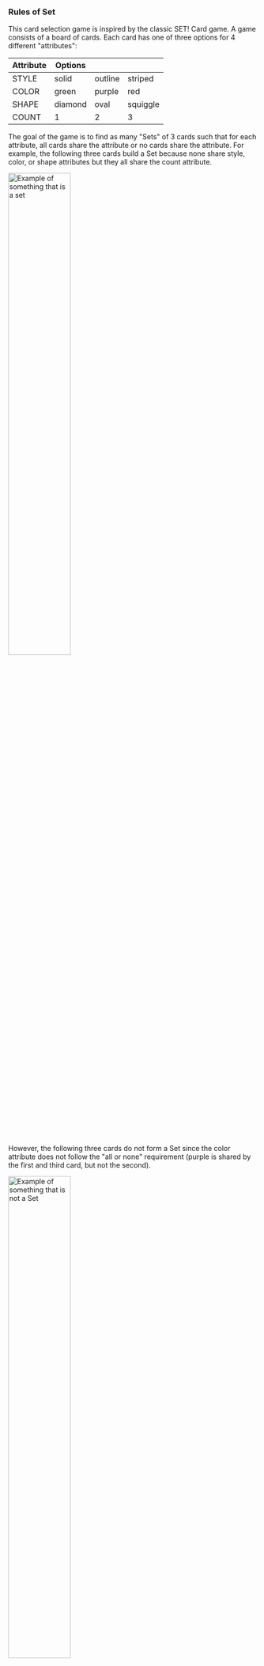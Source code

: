 ### Rules of Set
This card selection game is inspired by the classic SET! Card game. A game consists of a board of cards. Each card has one of three options for 4 different "attributes":

| Attribute | **Options**  | | |
|-------    |---------|---------|----------|
| STYLE     | solid   | outline | striped  |
| COLOR     | green   | purple  | red      |
| SHAPE     | diamond | oval    | squiggle |
| COUNT     | 1       | 2       | 3        |

The goal of the game is to find as many "Sets" of 3 cards such that for each attribute, all cards share the attribute or no cards share the attribute. For example, the following three cards build a Set because none share style, color, or shape attributes but they all share the count attribute.

<p>
  <img src="https://courses.cs.washington.edu/courses/cse154/23au/homework/hw2/screenshots/set-example.png" width="50%" alt="Example of something that is a set">
</p>


However, the following three cards do not form a Set since the color attribute does not follow the "all or none" requirement (purple is shared by the first and third card, but not the second).

<p>
  <img src="https://courses.cs.washington.edu/courses/cse154/23au/homework/hw2/screenshots/not-set-example.png" width="50%" alt="Example of something that is not a Set">
</p>
